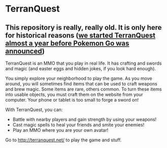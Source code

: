 TerranQuest
===========

This repository is really, really old.  It is only here for historical reasons ([we started TerranQuest almost a year before Pokemon Go was announced](https://github.com/Netsyms/TerranQuestApp/tree/a92eb60e63da3fdda3fa3003fa3a3ed320759adb))
----------

TerranQuest is an MMO that you play in real life. It has crafting and swords and magic (and easter eggs and hidden jokes, if you look hard enough).

You simply explore your neighborhood to play the game. As you move around, you will sometimes find items that can be used to craft weapons and brew magic. Some items are rare, others common. To turn these items into usable objects, you must craft them on the website from your computer. Your phone or tablet is too small to forge a sword on!

With TerranQuest, you can:
 - Battle with nearby players and gain strength by using your weapons!
 - Cast magic spells to heal your friends and smite your enemies!
 - Play an MMO where you are your own avatar!

Go to http://terranquest.net/ to play the game and stuff.
